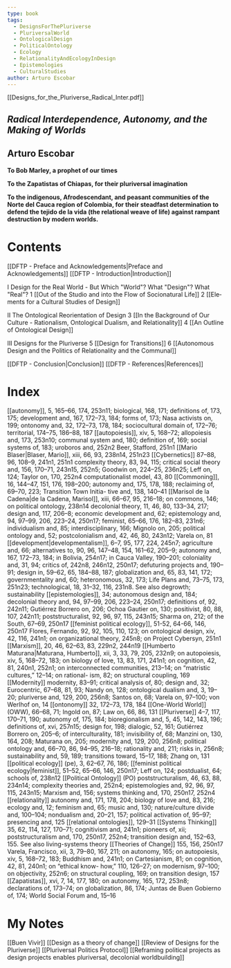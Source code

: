 ```yaml
---
type: book
tags:
  - DesignsForThePluriverse
  - PluriversalWorld
  - OntologicalDesign
  - PoliticalOntology
  - Ecology
  - RelationalityAndEcologyInDesign
  - Epistemologies
  - CulturalStudies
author: Arturo Escobar
---
```

[[Designs_for_the_Pluriverse_Radical_Inter.pdf]]
## *Radical Interdependence, Autonomy, and the Making of Worlds*

## Arturo Escobar

**To Bob Marley, a prophet of our times**

**To the Zapatistas of Chiapas, for their pluriversal imagination**

**To the indigenous, Afrodescendant, and peasant communities of the Norte del Cauca region of Colombia, for their steadfast determination to defend the tejido de la vida (the relational weave of life) against rampant destruction by modern worlds.** 

# Contents

[[DFTP - Preface and Acknowledgements|Preface and Acknowledgements]] 
[[DFTP - Introduction|Introduction]]

I Design for the Real World - But Which "World"? What "Design"? What "Real"?
	1 [[Out of the Studio and into the Flow of Socionatural Life]]
	2 [[Ele­ments for a Cultural Studies of Design]]

II   The Ontological Re­orientation of Design
	3 [[In the Background of Our Culture - Rationalism, Ontological Dualism, and Relationality]]
	4 [[An Outline of Ontological Design]]

III  Designs for the Pluriverse
	5 [[Design for Transitions]]
	6 [[Autonomous Design and the Politics of Relationality and the Communal]]

[[DFTP - Conclusion|Conclusion]]
[[DFTP - References|References]]


# Index
[[autonomy]], 
	5, 165–66, 174, 253n11; 
	biological, 168, 171; 
	definitions of, 173, 175; 
	development and, 167, 172–73, 184; 
	forms of, 173; 
	Nasa activists on, 199; 
	ontonomy and, 32, 172–73, 178, 184; 
	sociocultural domain of, 172–76; 
	territorial, 174–75, 186–88, 187
[[autopoiesis]], 
	xiv, 5, 168–72; allopoiesis and, 173, 253n10; communal system and, 180; definition of, 169; social systems of, 183; uroboros and, 252n2
Beer, Stafford, 
	251n1
[[Mario Blaser|Blaser, Mario]], 
	xiii, 66, 93, 238n14, 251n23
[[Cybernetics]]
	87–88, 96, 108–9, 241n1, 251n1
complexity theory, 
	83, 94, 115; critical social theory and, 156, 170–71, 243n15, 252n5; Goodwin on, 224–25, 236n25; Leff on, 124; Taylor on, 170, 252n4
computationalist model, 
	43, 80
[[Commoning]], 
	16, 144–47, 151, 176, 198–200; autonomy and, 175, 178, 188; reclaiming of, 69–70, 223; Transition Town Initia- tive and, 138, 140–41
[[Marisol de la Cadena|de la Cadena, Marisol]], 
	xiii, 66–67, 95, 216–18; on commons, 146; on political ontology, 238n14
decolonial theory, 
	11, 46, 80, 133–34, 217; 
	design and, 117, 206–8; 
	economic development and, 62; 
	epistemology and, 94, 97–99, 206, 223–24, 250n17; 
	feminist, 65–66, 176, 182–83, 231n6; 
	individualism and, 85; 
	interdisciplinary, 166; 
	Mignolo on, 205; 
	political ontology and, 52; 
	postcolonialism and, 42, 46, 80, 243n12; 
	Varela on, 81
[[development|developmentalism]], 
	6–7, 95, 177, 224, 245n7; 
	agriculture and, 66; 
	alternatives to, 90, 96, 147–48, 154, 161–62, 205–9; 
	autonomy and, 167, 172–73, 184; 
	in Bolivia, 254n17; 
	in Cauca Valley, 190–201; 
	coloniality and, 31, 94; 
	critics of, 242n8, 246n12, 250n17; 
	defuturing projects and, 190–91; 
	design in, 59–62, 65, 184–88, 187; 
	globalization and, 65, 83, 141, 172; 
	governmentality and, 60; 
	heteronomous, 32, 173; 
	Life Plans and, 73–75, 173, 251n23; 
	technological, 18, 31–32, 116, 231n8. 
	See also degrowth; sustainability
[[epistemologies]], 
	34; 
	autonomous design and, 184; 
	decolonial theory and, 94, 97–99, 206, 223–24, 250n17; 
	definitions of, 92, 242n11; 
	Gutiérrez Borrero on, 206; 
	Ochoa Gautier on, 130; 
	positivist, 80, 88, 107, 242n11; 
	poststructuralist, 92, 96, 97, 115, 243n15; 
	Sharma on, 212; 
	of the South, 67–69, 250n17
[[feminist political ecology]],
	51-52, 64-66, 146, 250n17
Flores, Fernando, 
	92, 92, 105, 110, 123; on ontological design, xiv, 42, 116, 241n1; on organizational theory, 245n8; on Project Cybersyn, 251n1
[[Marxism]],
	 20, 46, 62–63, 83, 229n2, 244n19
[[Humberto Maturana|Maturana, Humberto]], 
	xii, 3, 33, 79, 205, 232n9; on autopoiesis, xiv, 5, 168–72, 183; on biology of love, 13, 83, 171, 241n1; on cognition, 42, 81, 240n1, 252n1; on interconnected communities, 213–14; on “matristic cultures,” 12–14; on rational- ism, 82; on structural coupling, 169
[[Modernity]]
	modernity, 83–91; 
	critical analysis of, 80; 
	design and, 32; 
	Eurocentric, 67–68, 81, 93; 
	Nandy on, 128; 
	ontological dualism and, 3, 19–20; 
	pluriverse and, 129, 200, 256n8; 
	Santos on, 68; 
	Varela on, 97–100; 
	von Werlhof on, 14
[[ontonomy]]
	32, 172–73, 178, 184
[[One-World World]] (OWW), 
	66–68, 71; Ingold on, 87; Law on, 66, 86, 131
[[Pluriverse]]
	4–7, 117, 170–71, 190; 
	autonomy of, 175, 184; 
	bioregionalism and, 5, 45, 142, 143, 196; 
	definitions of, xvi, 257n15; 
	design for, 198; 
	dialogic, 52, 161; 
	Gutiérrez Borrero on, 205–6; 
	of interculturality, 181; 
	invisibility of, 68; 
	Manzini on, 130, 164, 208; 
	Maturana on, 205; 
	modernity and, 129, 200, 256n8; 
	political ontology and, 66–70, 86, 94–95, 216–18; 
	rationality and, 211; 
	risks in, 256n8; 
	sustainability and, 59, 189; 
	transitions toward, 15–17, 188; 
	Zhang on, 131
[[political ecology]] (pe), 
	3, 62–67, 76, 186; 
	[[feminist political ecology|feminist]], 51–52, 65–66, 146, 250n17; 
	Leff on, 124; 
	postdualist, 64; 
	schools of, 238n12
[[Political Ontology]] (PO) 
poststructuralism, 
	46, 63, 88, 234n14; 
	complexity theories and, 252n4; 
	epistemologies and, 92, 96, 97, 115, 243n15; 
	Marxism and, 156; 
	systems thinking and, 170, 250n17, 252n4
[[relationality]]
	autonomy and, 171, 178, 204; 
	biology of love and, 83, 216; 
	ecology and, 12; 
	feminism and, 65; 
	music and, 130; 
	nature/culture divide and, 100–104; 
	nondualism and, 20–21, 157; 
	political activation of, 95–97; 
	presencing and, 125
[[relational ontologies]], 
	129–31
[[Systems Thinking]]
	35, 62, 114, 127, 170–71; cognitivism and, 241n1; pioneers of, xii; poststructuralism and, 170, 250n17, 252n4; transition design and, 152–63, 155. 
	See also living-systems theory
[[Theories of Change]]
	155, 156, 250n17
Varela, Francisco, 
	xii, 3, 79–80, 167, 211; 
	on autonomy, 165; 
	on autopoiesis, xiv, 5, 168–72, 183; 
	Buddhism and, 241n1; 
	on Cartesianism, 81; 
	on cognition, 42, 81, 240n1; 
	on “ethical know- how,” 110, 126–27; 
	on modernism, 97–100; 
	on objectivity, 252n6; 
	on structural coupling, 169; 
	on transition design, 157
[[Zapatistas]], 
	xvi, 7, 14, 177, 180; 
	on autonomy, 165, 172, 253n8; 
	declarations of, 173–74; 
	on globalization, 86, 174; 
	Juntas de Buen Gobierno of, 174; 
	World Social Forum and, 15–16
# My Notes
[[Buen Vivir]]
[[Design as a theory of change]]
[[Review of Designs for the Pluriverse]]
[[Pluriversal Politics Protocol]]
[[Reframing political projects as design projects enables pluriversal, decolonial worldbuilding]]